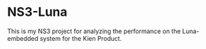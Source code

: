 # NS3-Luna
This is my NS3 project for analyzing the performance on the Luna-embedded system for the Kien Product. 
